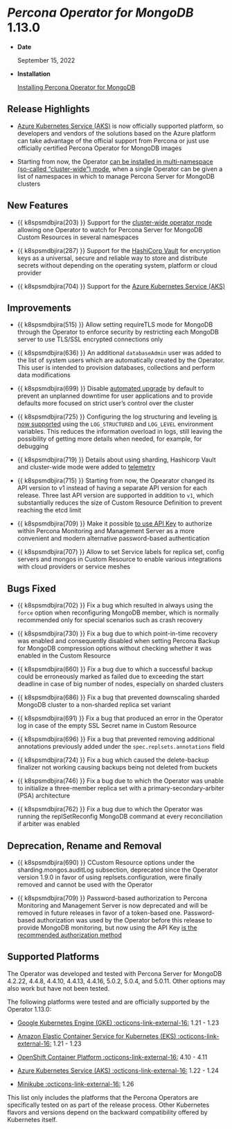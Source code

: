 # *Percona Operator for MongoDB* 1.13.0

* **Date**

    September 15, 2022

* **Installation**

    [Installing Percona Operator for MongoDB](../quickstart.md)

## Release Highlights

* [Azure Kubernetes Service (AKS)](../aks.md) is now officially supported platform, so developers and vendors of the solutions based on the Azure platform can take advantage of the official support from Percona or just use officially certified Percona Operator for MongoDB images 

* Starting from now, the Operator [can be installed in multi-namespace (so-called “cluster-wide”) mode](../cluster-wide.md), when a single Operator can be given a list of namespaces in which to manage Percona Server for MongoDB clusters


## New Features

* {{ k8spsmdbjira(203) }} Support for the [cluster-wide operator mode](../cluster-wide.md) allowing one Operator to watch for Percona Server for MongoDB Custom Resources in several namespaces

* {{ k8spsmdbjira(287) }} Support for the [HashiCorp Vault](../encryption.md/#using-vault) for encryption keys as a universal, secure and reliable way to store and distribute secrets without depending on the operating system, platform or cloud provider

* {{ k8spsmdbjira(704) }} Support for the [Azure Kubernetes Service (AKS)](../aks.md)

## Improvements

* {{ k8spsmdbjira(515) }} Allow setting requireTLS mode for MongoDB through the Operator to enforce security by restricting each MongoDB server to use TLS/SSL encrypted connections only

* {{ k8spsmdbjira(636) }} An additional `databaseAdmin` user was added to the list of system users which are automatically created by the Operator. This user is intended to provision databases, collections and perform data modifications

* {{ k8spsmdbjira(699) }} Disable [automated upgrade](../update.md#automated-upgrade) by default to prevent an unplanned downtime for user applications and to provide defaults more focused on strict user’s control over the cluster

* {{ k8spsmdbjira(725) }} Configuring the log structuring and leveling [is now supported](../debug-logs.md#changing-logs-representation) using the `LOG_STRUCTURED` and `LOG_LEVEL` environment variables. This reduces the information overload in logs, still leaving the possibility of getting more details when needed, for example, for debugging

* {{ k8spsmdbjira(719) }} Details about using sharding, Hashicorp Vault and cluster-wide mode were added to [telemetry](../telemetry.md)

* {{ k8spsmdbjira(715) }} Starting from now, the Opearator changed its API version to v1 instead of having a separate API version for each release. Three last API version are supported in addition to `v1`, which substantially reduces the size of Custom Resource Definition to prevent reaching the etcd limit

* {{ k8spsmdbjira(709) }} Make it possible [to use API Key](../monitoring.md#operator-monitoring-client-token) to authorize within Percona Monitoring and Management Server as a more convenient and modern alternative password-based authentication

* {{ k8spsmdbjira(707) }} Allow to set Service labels for replica set, config servers and mongos in Custom Resource to enable various integrations with cloud providers or service meshes

## Bugs Fixed

* {{ k8spsmdbjira(702) }} Fix a bug which resulted in always using the `force` option when reconfiguring MongoDB member, which is normally recommended only for special scenarios such as crash recovery

* {{ k8spsmdbjira(730) }} Fix a bug due to which point-in-time recovery was enabled and consequently disabled when setting Percona Backup for MongoDB compression options without checking whether it was enabled in the Custom Resource

* {{ k8spsmdbjira(660) }} Fix a bug due to which a successful backup could be erroneously marked as failed due to exceeding the start deadline in case of big number of nodes, especially on sharded clusters

* {{ k8spsmdbjira(686) }} Fix a bug that prevented downscaling sharded MongoDB cluster to a non-sharded replica set variant

* {{ k8spsmdbjira(691) }} Fix a bug that produced an error in the Operator log in case of the empty SSL Secret name in Custom Resource
 
* {{ k8spsmdbjira(696) }} Fix a bug that prevented removing additional annotations previously added under the `spec.replsets.annotations` field
 
* {{ k8spsmdbjira(724) }} Fix a bug which caused the delete-backup finalizer not working causing backups being not deleted from buckets
 
* {{ k8spsmdbjira(746) }} Fix a bug due to which the Operator was unable to initialize a three-member replica set with a primary-secondary-arbiter (PSA) architecture
 
* {{ k8spsmdbjira(762) }} Fix a bug due to which the Operator was running the replSetReconfig MongoDB command at every reconciliation if arbiter was enabled

## Deprecation, Rename and Removal

* {{ k8spsmdbjira(690) }} CCustom Resource options under the sharding.mongos.auditLog subsection, deprecated since the Operator version 1.9.0 in favor of using replsets.configuration, were finally removed and cannot be used with the Operator

* {{ k8spsmdbjira(709) }} Password-based authorization to Percona Monitoring and Management Server is now deprecated and will be removed in future releases in favor of a token-based one. Password-based authorization was used by the Operator before this release to provide MongoDB monitoring, but now using the API Key [is the recommended authorization method](../monitoring.md#operator-monitoring-client-token)

## Supported Platforms

The Operator was developed and tested with Percona Server for MongoDB 4.2.22, 4.4.8, 4.4.10, 4.4.13, 4.4.16, 5.0.2, 5.0.4, and 5.0.11. Other options may also work but have not been tested.

The following platforms were tested and are officially supported by the Operator 1.13.0:

* [Google Kubernetes Engine (GKE) :octicons-link-external-16:](https://cloud.google.com/kubernetes-engine) 1.21 - 1.23

* [Amazon Elastic Container Service for Kubernetes (EKS) :octicons-link-external-16:](https://aws.amazon.com) 1.21 - 1.23

* [OpenShift Container Platform :octicons-link-external-16:](https://www.redhat.com/en/technologies/cloud-computing/openshift) 4.10 - 4.11

* [Azure Kubernetes Service (AKS) :octicons-link-external-16:](https://azure.microsoft.com/en-us/services/kubernetes-service/) 1.22 - 1.24

* [Minikube :octicons-link-external-16:](https://github.com/kubernetes/minikube) 1.26

This list only includes the platforms that the Percona Operators are specifically tested on as part of the release process. Other Kubernetes flavors and versions depend on the backward compatibility offered by Kubernetes itself.
